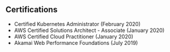 ## Certifications

* Certified Kubernetes Administrator (February 2020)
* AWS Certified Solutions Architect - Associate (January 2020)
* AWS Certified Cloud Practitioner (January 2020)
* Akamai Web Performance Foundations (July 2019)
